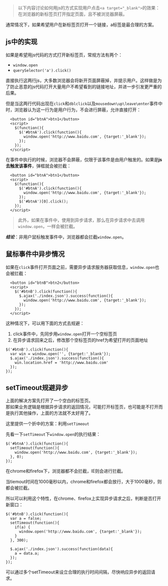 
> 以下内容讨论如何用js的方式实现用户点击`<a target="_blank">`的效果：在浏览器的新标签页打开指定页面，且不被浏览器屏蔽。

通常情况下，如果希望用户在新标签页打开一个链接，a标签是最合理的方案。

## js中的实现

如果是希望用js代码的方式打开新标签页，常规方法有两个：
- `window.open`
- `querySelector('a').click()`

直接执行这两行js，大多数浏览器会将新开页面屏蔽掉，并提示用户。这样做是为了防止恶意的js代码打开大量用户不希望看到的链接地址，并进一步引发更严重的后果。

但是当这两行代码出现在`click`和`dblclick`以及`mousedown\up\leave\enter`事件中时，浏览器认为这一行为是用户行为，不会进行屏蔽，允许直接打开：

````
  <button id="btnA">btn1</button>
  <script>
    $(function(){
      $('#btnA').click(function(){
        window.open('http://www.baidu.com', {target:'_blank'});
      });
    });
  </script>
````

在事件中执行的时候，浏览器不会屏蔽，仅限于该事件是由用户触发的。如果是**js去触发该事件**，弹框就会被拦截：
````
  <button id="btnA">btn1</button>
  <script>
    $(function(){
      $('#btnA').click(function(){
        window.open('http://www.baidu.com', {target:'_blank'});
      });
      $('#btnA')[0].click();
    });
  </script>
````

> 此外，如果在事件中，使用到异步请求，那么在异步请求中去调用`window.open`，一样会被拦截。

***结论***：非用户鼠标触发事件中，浏览器都会拦截`window.open`。

## 鼠标事件中异步情况

如果在`click`事件打开页面之前，需要异步请求服务器获取信息，`window.open`也会被拦截：
````
  <button id="btnB">btn2</button>
  <script>
    $('#btnB').click(function(){
      $.ajax('./index.json').success(function(){
        window.open('http://www.baidu.com', {target:'_blank'});
      });
    });
  </script>
````

这种情况下，可以用下面的方式去规避：
1. click事件中，先同步用`window.open`打开一个空标签页
2. 在异步请求回来之后，修改那个空标签页的href为希望打开的页面地址

````
$('#btnB').click(function(){
  var win = window.open('', {target:'_blank'});
  $.ajax('./index.json').success(function(){
    win.location.href = 'http://www.baidu.com'
  });
});
````

## setTimeout规避异步

上面的解决方案先打开了一个空白的标签页。  
那如果业务逻辑是根据异步请求的返回情况，可能打开标签页，也可能是不打开而是执行其他操作，上面的方法就不太好用了。  

这里提供一个折中的方案：利用`setTimeout`

先看一下`setTimeout`下`window.open`的执行结果：

````
$('#btnA').click(function(){
  setTimeout(function(){
    window.open('http://www.baidu.com', {target:'_blank'});
  }, 0);
});
````
在chrome和firefox下，浏览器都不会拦截，IE则会进行拦截。

当tiemout时间在1000毫秒以内，chrome和firefox都会放行，大于1000毫秒，则都会被拦截。

所以可以利用这个特性，在chrome、firefox上实现异步请求之后，判断是否打开新窗口：

````
$('#btnB').click(function(){
  var a = false;
  setTimeout(function(){
    if(a) {
      window.open('http://www.baidu.com', {target:'_blank'});
    }
  }, 300);

  $.ajax('./index.json').success(function(data){
    a = data.a;
  });
});
````

可以通过多个setTimeout来设立合理的执行时间间隔，尽快响应异步的返回请求。
